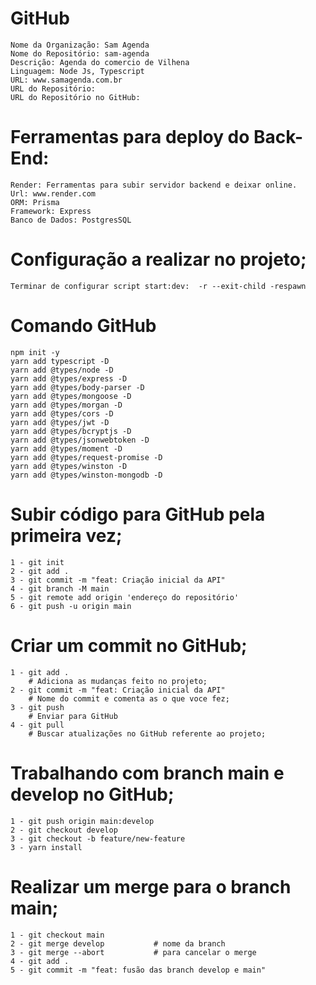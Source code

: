# GitHub

    Nome da Organização: Sam Agenda
    Nome do Repositório: sam-agenda
    Descrição: Agenda do comercio de Vilhena
    Linguagem: Node Js, Typescript
    URL: www.samagenda.com.br
    URL do Repositório:
    URL do Repositório no GitHub:

# Ferramentas para deploy do Back-End:

    Render: Ferramentas para subir servidor backend e deixar online.
    Url: www.render.com
    ORM: Prisma
    Framework: Express
    Banco de Dados: PostgresSQL

# Configuração a realizar no projeto;

    Terminar de configurar script start:dev:  -r --exit-child -respawn

# Comando GitHub

    npm init -y
    yarn add typescript -D
    yarn add @types/node -D
    yarn add @types/express -D
    yarn add @types/body-parser -D
    yarn add @types/mongoose -D
    yarn add @types/morgan -D
    yarn add @types/cors -D
    yarn add @types/jwt -D
    yarn add @types/bcryptjs -D
    yarn add @types/jsonwebtoken -D
    yarn add @types/moment -D
    yarn add @types/request-promise -D
    yarn add @types/winston -D
    yarn add @types/winston-mongodb -D

# Subir código para GitHub pela primeira vez;

    1 - git init
    2 - git add .
    3 - git commit -m "feat: Criação inicial da API"
    4 - git branch -M main
    5 - git remote add origin 'endereço do repositório'
    6 - git push -u origin main

# Criar um commit no GitHub;

    1 - git add .
        # Adiciona as mudanças feito no projeto;
    2 - git commit -m "feat: Criação inicial da API"
        # Nome do commit e comenta as o que voce fez;
    3 - git push
        # Enviar para GitHub
    4 - git pull
        # Buscar atualizações no GitHub referente ao projeto;

# Trabalhando com branch main e develop no GitHub;

    1 - git push origin main:develop
    2 - git checkout develop
    3 - git checkout -b feature/new-feature
    3 - yarn install

# Realizar um merge para o branch main;

    1 - git checkout main
    2 - git merge develop           # nome da branch
    3 - git merge --abort           # para cancelar o merge
    4 - git add .
    5 - git commit -m "feat: fusão das branch develop e main"
